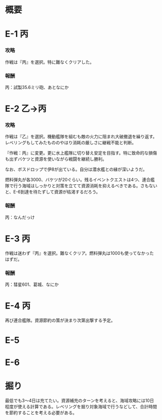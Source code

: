 # 概要


# E-1 丙

### 攻略

作戦は『丙』を選択。特に難なくクリアした。


### 報酬

丙：試製35.6ミリ砲、あとなにか

# E-2 乙→丙

### 攻略

作戦は『乙』を選択。機動艦隊を組むも敵の火力に阻まれ大破撤退を繰り返す。レベリングもしてみたもののやはり消耗の厳しさに継戦不能と判断。

『作戦：丙』に変更。更に水上艦隊に切り替え安定を目指す。特に致命的な損傷も出ずバケツと資源を使いながら戦闘を継続し勝利。

なお、ボスドロップで伊8が出ている。自分は潜水艦との縁が深いようだ。

燃料弾丸が各3000、バケツが20ぐらい。残るイベントクエストは4つ、連合艦隊で行う海域はしっかりと対策を立てて資源消耗を抑えるべきである。さもないと、E-6到達を待たずして資源が枯渇するだろう。

### 報酬

丙：なんだっけ


# E-3 丙

作戦は迷わず『丙』を選択。難なくクリア。燃料弾丸は1000も使ってなかったはずだ。


### 報酬

丙：彗星601、葛城、なにか



# E-4 丙

再び連合艦隊。資源節約の策が決まり次第出撃する予定。


# E-5

# E-6


# 掘り

最低でも3～4日は充てたい。資源補充のターンを考えると、海域攻略には10日程度が使える計算である。レベリングを掘り対象海域で行うなどして、合計時間を節約することを考える必要がある。
